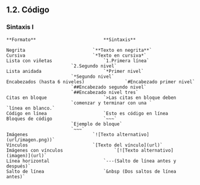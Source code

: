 
## **1.2. Código**

### **Sintaxis I**

	**Formato**							**Sintaxis**

	Negrita							`**Texto en negrita**`
	Cursiva							`*Texto en cursiva*`
	Lista con viñetas					`1.Primera línea`
							`2.Segundo nivel`
	Lista anidada						`*Primer nivel`
							`*Segundo nivel`
	Encabezados (hasta 6 niveles)				`#Encabezado primer nivel`
							`##Encabezado segundo nivel`
							`##Encabezado nivel tres`
	Citas en bloque						`>Las citas en bloque deben 
							`comenzar y terminar con una `													`línea en blanco.`
	Código en línea 					`Esto es código en línea
	Bloques de código  					`~~~`
							`Ejemplo de bloque`
							`~~~`
	Imágenes						`![Texto alternativo](url/imagen.png))`
	Vínculos						`[Texto del vínculo](url)`
	Imágenes con vínculos     				`[![Texto alternativo](imagen)](url)`
	Línea horizontal					`---(Salto de línea antes y después)`
	Salto de línea    					`&nbsp (Dos saltos de línea antes)`
